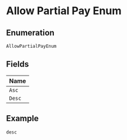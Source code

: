 
# Allow Partial Pay Enum

## Enumeration

`AllowPartialPayEnum`

## Fields

| Name |
|  --- |
| `Asc` |
| `Desc` |

## Example

```
desc
```

